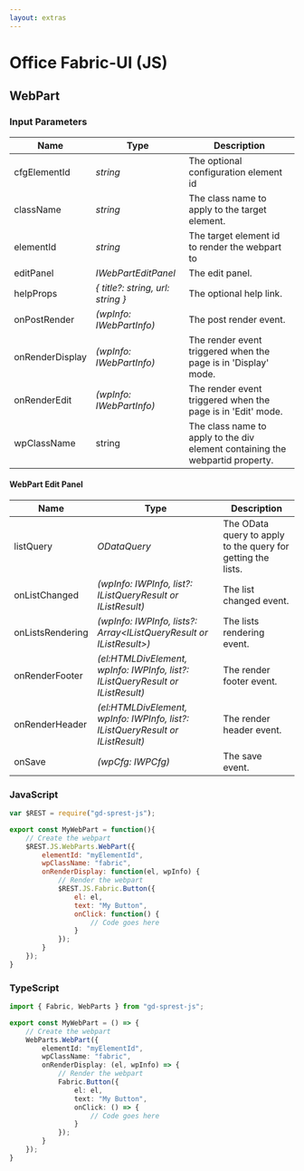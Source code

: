 ```yaml
---
layout: extras
---
```

# Office Fabric-UI (JS)

## WebPart

### Input Parameters

| Name | Type | Description |
| --- | --- | --- |
| cfgElementId | _string_ | The optional configuration element id |
| className | _string_ | The class name to apply to the target element. |
| elementId | _string_ | The target element id to render the webpart to |
| editPanel | _IWebPartEditPanel_ | The edit panel. |
| helpProps | _{ title?: string, url: string }_ | The optional help link. |
| onPostRender | _(wpInfo: IWebPartInfo)_ | The post render event. |
| onRenderDisplay | _(wpInfo: IWebPartInfo)_ | The render event triggered when the page is in 'Display' mode. |
| onRenderEdit | _(wpInfo: IWebPartInfo)_ | The render event triggered when the page is in 'Edit' mode. |
| wpClassName | string | The class name to apply to the div element containing the webpartid property. |

#### WebPart Edit Panel

| Name | Type | Description |
| --- | --- | --- |
| listQuery | _ODataQuery_ | The OData query to apply to the query for getting the lists. |
| onListChanged | _(wpInfo: IWPInfo, list?: IListQueryResult or IListResult)_ | The list changed event. |
| onListsRendering | _(wpInfo: IWPInfo, lists?: Array&lt;IListQueryResult or IListResult&gt;)_ | The lists rendering event. |
| onRenderFooter | _(el:HTMLDivElement, wpInfo: IWPInfo, list?: IListQueryResult or IListResult)_ | The render footer event. |
| onRenderHeader | _(el:HTMLDivElement, wpInfo: IWPInfo, list?: IListQueryResult or IListResult)_ | The render header event. |
| onSave | _(wpCfg: IWPCfg)_ | The save event. |

### JavaScript

```js
var $REST = require("gd-sprest-js");

export const MyWebPart = function(){
    // Create the webpart
    $REST.JS.WebParts.WebPart({
        elementId: "myElementId",
        wpClassName: "fabric",
        onRenderDisplay: function(el, wpInfo) {
            // Render the webpart
            $REST.JS.Fabric.Button({
                el: el,
                text: "My Button",
                onClick: function() {
                    // Code goes here
                }
            });
        }
    });
}
```

### TypeScript

```ts
import { Fabric, WebParts } from "gd-sprest-js";

export const MyWebPart = () => {
    // Create the webpart
    WebParts.WebPart({
        elementId: "myElementId",
        wpClassName: "fabric",
        onRenderDisplay: (el, wpInfo) => {
            // Render the webpart
            Fabric.Button({
                el: el,
                text: "My Button",
                onClick: () => {
                    // Code goes here
                }
            });
        }
    });
}
```